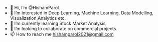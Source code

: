 - 👋 Hi, I’m @HishamParol
- 👀 I’m interested in Deep Learning, Machine Learning, Data Modelling, Visualization,Analytics etc.
- 🌱 I’m currently learning Stock Market Analysis.
- 💞️ I’m looking to collaborate on commercial projects.
- 📫 How to reach me hishamparol2021@gmail.com

<!---
HishamParol/HishamParol is a ✨ special ✨ repository because its `README.md` (this file) appears on your GitHub profile.
You can click the Preview link to take a look at your changes.
--->
